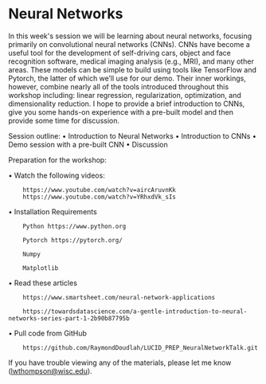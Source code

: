 # Neural Networks #

In this week's session we will be learning about neural networks, focusing primarily on convolutional neural networks (CNNs). CNNs have become a useful tool for the development of self-driving cars, object and face recognition software, medical imaging analysis (e.g., MRI), and many other areas. These models can be simple to build using tools like TensorFlow and Pytorch, the latter of which we’ll use for our demo. Their inner workings, however, combine nearly all of the tools introduced throughout this workshop including: linear regression, regularization, optimization, and dimensionality reduction. I hope to provide a brief introduction to CNNs, give you some hands-on experience with a pre-built model and then provide some time for discussion.

Session outline:
•	Introduction to Neural Networks
•	Introduction to CNNs
•	Demo session with a pre-built CNN
•	Discussion

Preparation for the workshop:

•	Watch the following videos:

	    https://www.youtube.com/watch?v=aircAruvnKk
	    https://www.youtube.com/watch?v=YRhxdVk_sIs

•	Installation Requirements

	    Python https://www.python.org
	    
		Pytorch https://pytorch.org/

    	Numpy

	    Matplotlib

•	Read these articles

    	https://www.smartsheet.com/neural-network-applications

    	https://towardsdatascience.com/a-gentle-introduction-to-neural-networks-series-part-1-2b90b87795b

•	Pull code from GitHub

    	https://github.com/RaymondDoudlah/LUCID_PREP_NeuralNetworkTalk.git

If you have trouble viewing any of the materials, please let me know (lwthompson@wisc.edu).

